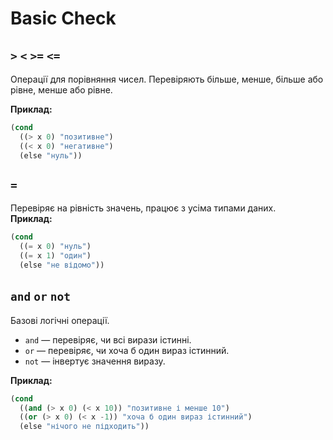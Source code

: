 # Basic Check

## `>` `<` `>=` `<=`  
Операції для порівняння чисел. Перевіряють більше, менше, більше або рівне, менше або рівне.  

**Приклад:**

```lisp
(cond  
  ((> x 0) "позитивне")  
  ((< x 0) "негативне")  
  (else "нуль"))
```

## `=`  
Перевіряє на рівність значень, працює з усіма типами даних.  
**Приклад:**

```lisp
(cond  
  ((= x 0) "нуль")  
  ((= x 1) "один")  
  (else "не відомо"))
```

## `and` `or` `not`  
Базові логічні операції.  
- `and` — перевіряє, чи всі вирази істинні.  
- `or` — перевіряє, чи хоча б один вираз істинний.  
- `not` — інвертує значення виразу.  

**Приклад:**

```lisp
(cond  
  ((and (> x 0) (< x 10)) "позитивне і менше 10")  
  ((or (> x 0) (< x -1)) "хоча б один вираз істинний")  
  (else "нічого не підходить"))
```
